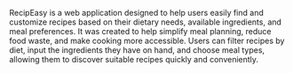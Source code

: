 RecipEasy is a web application designed to help users easily find and customize recipes based on their dietary needs, available ingredients, and meal preferences. It was created to help simplify meal planning, reduce food waste, and make cooking more accessible. Users can filter recipes by diet, input the ingredients they have on hand, and choose meal types, allowing them to discover suitable recipes quickly and conveniently.
